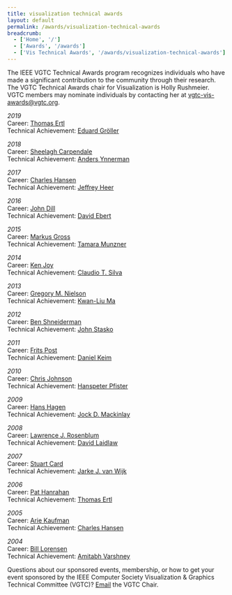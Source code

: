 ```yaml
---
title: visualization technical awards
layout: default
permalink: /awards/visualization-technical-awards
breadcrumb:
  - ['Home', '/']
  - ['Awards', '/awards']
  - ['Vis Technical Awards', '/awards/visualization-technical-awards']
---
```


The IEEE VGTC Technical Awards program recognizes individuals who have made a significant contribution to the community through their research. The VGTC Technical Awards chair for Visualization is Holly Rushmeier. VGTC members may nominate individuals by contacting her at <a href="mailto:vgtc-vis-awards@vgtc.org">vgtc-vis-awards@vgtc.org.</a>
  
*2019*  
Career: [Thomas Ertl](/attachments/awards/vis_career19.pdf)  
Technical Achievement: [Eduard Gröller](/attachments/awards/vis_tech19.pdf)

*2018*  
Career: <a href="http://vgtc.org/attachments/awards/vis_career18.pdf" target="_blank">Sheelagh Carpendale</a>  
Technical Achievement: <a href="http://vgtc.org/attachments/awards/vis_tech18.pdf" target="_blank">Anders Ynnerman</a>

*2017*  
Career: <a href="http://vgtc.org/attachments/awards/vis_career17.pdf" target="_blank">Charles Hansen</a>  
Technical Achievement: <a href="http://vgtc.org/attachments/awards/vis_tech17.pdf" target="_blank">Jeffrey Heer</a>

*2016*  
Career: <a href="http://vgtc.org/attachments/awards/vis_career16.pdf" target="_blank">John Dill</a>  
Technical Achievement: <a href="http://vgtc.org/attachments/awards/vis_tech16.pdf" target="_blank">David Ebert</a>

*2015*  
Career: <a href="http://vgtc.org/attachments/awards/vis_career15.pdf" target="_blank">Markus Gross</a>  
Technical Achievement: <a href="http://vgtc.org/attachments/awards/vis_tech15.pdf" target="_blank">Tamara Munzner</a>

*2014*  
Career: <a href="http://vgtc.org/attachments/awards/vis_career14.pdf" target="_blank">Ken Joy</a>  
Technical Achievement: <a href="http://vgtc.org/attachments/awards/vis_tech14.pdf" target="_blank">Claudio T. Silva</a>

*2013*  
Career: <a href="http://vgtc.org/attachments/awards/vis_career13.pdf" target="_blank">Gregory M. Nielson</a>  
Technical Achievement: <a href="http://vgtc.org/attachments/awards/vis_tech13.pdf" target="_blank">Kwan-Liu Ma</a>

*2012*  
Career: <a href="http://vgtc.org/attachments/awards/vis_career12.pdf" target="_blank">Ben Shneiderman</a>  
Technical Achievement: <a href="http://vgtc.org/attachments/awards/vis_tech12.pdf" target="_blank">John Stasko</a>

*2011*  
Career: <a href="http://vgtc.org/attachments/awards/vis_career11.pdf" target="_blank">Frits Post</a>  
Technical Achievement: <a href="http://vgtc.org/attachments/awards/vis_tech11.pdf" target="_blank">Daniel Keim</a>

*2010*  
Career: <a href="http://vgtc.org/attachments/awards/vis_career10.pdf" target="_blank">Chris Johnson</a>  
Technical Achievement: <a href="http://vgtc.org/attachments/awards/vis_tech10.pdf" target="_blank">Hanspeter Pfister</a>

*2009*  
Career: <a href="http://vgtc.org/attachments/awards/vis_career09.pdf" target="_blank">Hans Hagen</a>  
Technical Achievement: <a href="http://vgtc.org/attachments/awards/vis_tech09.pdf" target="_blank">Jock D. Mackinlay</a>

*2008*  
Career: <a href="http://vgtc.org/attachments/awards/vis_career08.pdf" target="_blank">Lawrence J. Rosenblum</a>  
Technical Achievement: <a href="http://vgtc.org/attachments/awards/vis_tech08.pdf" target="_blank">David Laidlaw</a>

*2007*  
Career: <a href="http://vgtc.org/attachments/awards/vis_career07.pdf" target="_blank">Stuart Card</a>  
Technical Achievement: <a href="http://vgtc.org/attachments/awards/vis_tech07.pdf" target="_blank">Jarke J. van Wijk</a>

*2006*  
Career: <a href="http://vgtc.org/attachments/awards/vis_career06.pdf" target="_blank">Pat Hanrahan</a>  
Technical Achievement: <a href="http://vgtc.org/attachments/awards/vis_tech06.pdf" target="_blank">Thomas Ertl</a>

*2005*  
Career: <a href="http://vgtc.org/attachments/awards/vis_career05.pdf" target="_blank">Arie Kaufman</a>  
Technical Achievement: <a href="http://vgtc.org/attachments/awards/vis_tech05.pdf" target="_blank">Charles Hansen</a>

*2004*  
Career: <a href="http://vgtc.org/attachments/awards/vis_career04.pdf" target="_blank">Bill Lorensen</a>  
Technical Achievement: <a href="http://vgtc.org/attachments/awards/vis_tech04.pdf" target="_blank">Amitabh Varshney</a>

Questions about our sponsored events, membership, or how to get your event sponsored by the IEEE Computer Society Visualization &amp; Graphics Technical Committee (VGTC)? <a href="mailto:chair@vgtc.org">Email</a> the VGTC Chair.

